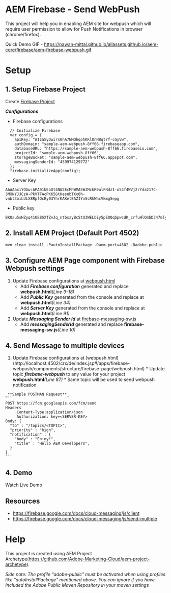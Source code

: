 # AEM Firebase - Send WebPush

This project will help you in enabling AEM site for webpush which will require user permission to allow for Push Notifications in browser (chrome/firefox).

Quick Demo GIF - https://pawan-mittal.github.io/allassets.github.io/aem-core/firebase/aem-firebase-webpush.gif

# Setup

## 1. Setup Firebase Project
  Create [Firebase Project](https://console.firebase.google.com)

  _**Configurations**_
  * Firebase configurations
  ```
    // Initialize Firebase
    var config = {
      apiKey: "AIzaSyDwirs0hA7NMQhqohKKlOnN8qtrf-cGyVw",
      authDomain: "sample-aem-webpush-8ff66.firebaseapp.com",
      databaseURL: "https://sample-aem-webpush-8ff66.firebaseio.com",
      projectId: "sample-aem-webpush-8ff66",
      storageBucket: "sample-aem-webpush-8ff66.appspot.com",
      messagingSenderId: "459974129772"
    };
    firebase.initializeApp(config);
  ```
  * Server Key
  ```
  AAAAaxiYOGw:APA91bEoUt4NW2EcMhWMA5WJMckR9ulFNdzI-o54f4WVj2rYda217C-3MXNYJJCzA-PkVTFAcPKK5GtHesnbTXc0h-vnbt3oiLULX8RpfQcEy03YhrKAKetEAZIYnScRkWacVkmgSepg
  ```
  * Public key
  ```
  BKOau5sHZyq41UE8SXTZvJq_ntbszyBcStU3WELbiy5pEOQqbpwcdK_crfuHlOmbD347mlyKq9OmfMRRgnfHklc
  ```

## 2. Install AEM Project (Default Port 4502)

  ```
  mvn clean install -PautoInstallPackage -Daem.port=4502 -Dadobe-public
  ```

## 3. Configure AEM Page component with Firebase Webpush settings
  1. Update Firebase configurations at [webpush.html](http://localhost:4502/crx/de/index.jsp#/apps/firebase-webpush/components/structure/firebase-page/webpush.html)
     * Add _**Firebase configuration**_ generated and replace **webpush.html**_(Line 9-18)_
     * Add _**Public Key**_ generated from the console and replace at **webpush.html**_(Line 34)_
     * Add _**Server Key**_ generated from the console and replace at **webpush.html**_(Line 91)_
  2. Update _**Messaging Sender Id**_ at [firebase-messaging-sw.js](http://localhost:4502/crx/de/index.jsp#/apps/firebase-webpush/components/structure/firebase-page/firebase-messaging-sw.js)
      * Add _**messagingSenderId**_ generated and replace **firebase-messaging-sw.js**_(Line 10)_
 
 ## 4. Send Message to multiple devices
   1. Update Firebase configurations at [webpush.html](http://localhost:4502/crx/de/index.jsp#/apps/firebase- webpush/components/structure/firebase-page/webpush.html)
    * Update topic _**firebase-webpush**_ to any value for your project **webpush.html**_(Line 87)_
    * Same topic will be used to send webpush notification
 
    _**Sample POSTMAN Request**_
    ```
    POST https://fcm.googleapis.com/fcm/send
    Headers 
         Content-Type:application/json
         Authorization: key=<SERVER-KEY>
    Body: {
      "to" : "/topics/<TOPIC>",
      "priority" : "high",
      "notification" : {
        "body" : "Enjoy!",
        "title" : "Hello AEM Developers",
      }
    }
    ```

## 4. Demo

  Watch Live Demo 
  
## Resources
  * https://firebase.google.com/docs/cloud-messaging/js/client
  * https://firebase.google.com/docs/cloud-messaging/js/send-multiple

# Help
This project is created using AEM Project Archetype(https://github.com/Adobe-Marketing-Cloud/aem-project-archetype).

_Side note: The profile "adobe-public" must be activated when using profiles like "autoInstallPackage" mentioned above. You can ignore if you have Included the Adobe Public Maven Repository in your maven settings_
